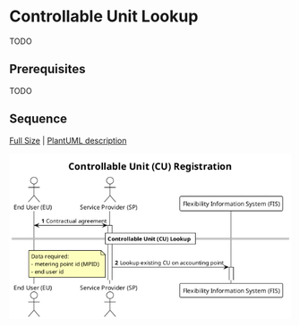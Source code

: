 # Controllable Unit Lookup

TODO

## Prerequisites

TODO

## Sequence

[Full Size](../diagrams/controllable_unit_lookup.png) | [PlantUML description](../diagrams/controllable_unit_lookup.plantuml)

![Controllable Unit Registration](../diagrams/controllable_unit_lookup.png)
